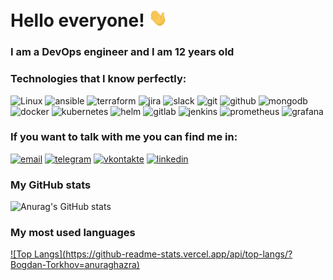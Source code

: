 <h1> Hello everyone! <img src="https://github.com/Bogdan-Torkhov/Bogdan-Torkhov/blob/main/assets/Hi.gif" width="30px"> </h1>

### I am a DevOps engineer and I am 12 years old
### Technologies that I know perfectly:

![Linux](https://img.shields.io/badge/-Linux-090909?style=for-the-badge&logo=linux)
![ansible](https://img.shields.io/badge/-ansible-090909?style=for-the-badge&logo=ansible)
![terraform](https://img.shields.io/badge/-terraform-090909?style=for-the-badge&logo=terraform)
![jira](https://img.shields.io/badge/-Jira-090909?style=for-the-badge&logo=jira)
![slack](https://img.shields.io/badge/-slack-090909?style=for-the-badge&logo=slack)
![git](https://img.shields.io/badge/-git-090909?style=for-the-badge&logo=git)
![github](https://img.shields.io/badge/-Github-090909?style=for-the-badge&logo=github)
![mongodb](https://img.shields.io/badge/-mongodb-090909?style=for-the-badge&logo=mongodb)
![docker](https://img.shields.io/badge/-docker-090909?style=for-the-badge&logo=docker)
![kubernetes](https://img.shields.io/badge/-kubernetes-090909?style=for-the-badge&logo=kubernetes)
![helm](https://img.shields.io/badge/-helm-090909?style=for-the-badge&logo=helm)
![gitlab](https://img.shields.io/badge/-gitlab-090909?style=for-the-badge&logo=gitlab)
![jenkins](https://img.shields.io/badge/-Jenkins-090909?style=for-the-badge&logo=jenkins)
![prometheus](https://img.shields.io/badge/-prometheus-090909?style=for-the-badge&logo=prometheus)
![grafana](https://img.shields.io/badge/-grafana-090909?style=for-the-badge&logo=grafana)

### If you want to talk with me you can find me in: 

[![email](https://img.shields.io/badge/-gmail-090909?style=for-the-badge&logo=gmail)](mailto:deusbogdan@gmail.com)
[![telegram](https://img.shields.io/badge/-telegram-090909?style=for-the-badge&logo=telegram)](https://t.me/deusbog)
[![vkontakte](https://img.shields.io/badge/-vkontakte-090909?style=for-the-badge&logo=vk)](https://vk.com/b.torkhov)
[![linkedin](https://img.shields.io/badge/-linkedin-090909?style=for-the-badge&logo=linkedin)](https://www.linkedin.com/in/deusbog-bogdan/)

### My GitHub stats

![Anurag's GitHub stats](https://github-readme-stats.vercel.app/api?Bogdan-Torkhov=anuraghazra&count_private=true&show_icons=true&theme=radical)

### My most used languages 

[![Top Langs](https://github-readme-stats.vercel.app/api/top-langs/? Bogdan-Torkhov=anuraghazra)](https://github.com/anuraghazra/github-readme-stats)